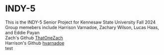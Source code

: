 # INDY-5
 This is the INDY-5 Senior Project for Kennesaw State University Fall 2024<br />
 Group memebers include Harrison Varnadoe, Zachary Wilson, Lucas Haas, and Eddie Payan<br />
 Zach's Github      [ThatOneZach](https://github.com/ThatOneZach)<br />
 Harrison's Github  [hvarnadoe](https://github.com/hvarnadoe)<br />
test